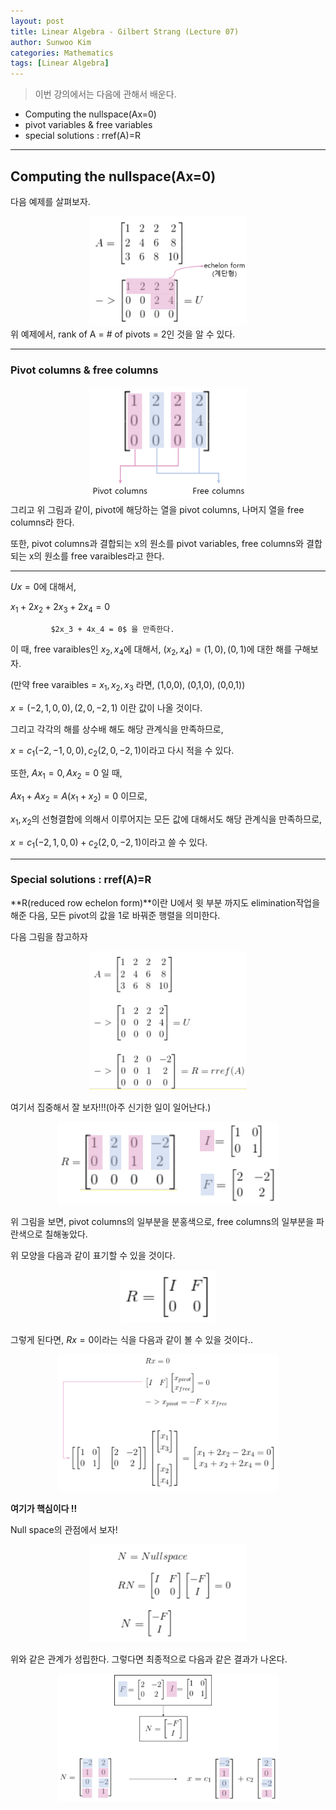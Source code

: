 ```yaml
---
layout: post
title: Linear Algebra - Gilbert Strang (Lecture 07)
author: Sunwoo Kim
categories: Mathematics
tags: [Linear Algebra]
---
```

>이번 강의에서는 다음에 관해서 배운다.
- Computing the nullspace(Ax=0)
- pivot variables & free variables
- special solutions : rref(A)=R

---
## Computing the nullspace(Ax=0)
다음 예제를 살펴보자.
<center><img src="/public/img/2019-07-07-linear algebra-lecture07/img1.png" width="50%"></center>
위 예제에서, rank of A = # of pivots = 2인 것을 알 수 있다.

---
### Pivot columns & free columns
<center><img src="/public/img/2019-07-07-linear algebra-lecture07/img2.png" width="50%"></center>
그리고 위 그림과 같이, pivot에 해당하는 열을 pivot columns, 나머지 열을 free columns라 한다.

또한, pivot columns과 결합되는 x의 원소를 pivot variables, free columns와 결합되는 
x의 원소를 free varaibles라고 한다.

---
$Ux = 0$에 대해서,

$x_1 + 2x_2 + 2x_3 + 2x_4 = 0$

             $2x_3 + 4x_4 = 0$ 을 만족한다.
             
이 때, free varaibles인 $x_2, x_4$에 대해서, $(x_2,x_4)=(1,0),(0,1)$에 대한 해를 구해보자.

(만약 free varaibles = $x_1,x_2,x_3$ 라면, (1,0,0), (0,1,0), (0,0,1))


$x = (-2,1,0,0), (2,0,-2,1)$ 이란 값이 나올 것이다.

그리고 각각의 해를 상수배 해도 해당 관계식을 만족하므로,

$x = c_1(-2,-1,0,0), c_2(2,0,-2,1)$이라고 다시 적을 수 있다.

또한, $Ax_1=0, Ax_2=0$ 일 때,

$Ax_1 + Ax_2 = A(x_1+x_2) = 0$ 이므로,

$x_1, x_2$의 선형결합에 의해서 이루어지는 모든 값에 대해서도 해당 관계식을 만족하므로,

$x = c_1(-2,1,0,0) + c_2(2,0,-2,1)$이라고 쓸 수 있다.

---
### Special solutions : rref(A)=R
**R(reduced row echelon form)**이란 U에서 윗 부분 까지도 elimination작업을 해준 다음, 
모든 pivot의 값을 1로 바꿔준 행렬을 의미한다.

다음 그림을 참고하자
<center><img src="/public/img/2019-07-07-linear algebra-lecture07/img3.png" width="50%"></center>

여기서 집중해서 잘 보자!!!(아주 신기한 일이 일어난다.)

<center><img src="/public/img/2019-07-07-linear algebra-lecture07/img4.png" width="70%"></center>

위 그림을 보면, pivot columns의 일부분을 분홍색으로, free columns의 일부분을 파란색으로 칠해놓았다.

위 모양을 다음과 같이 표기할 수 있을 것이다.
<center><img src="/public/img/2019-07-07-linear algebra-lecture07/img5.png" width="30%"></center>

그렇게 된다면, $Rx=0$이라는 식을 다음과 같이 볼 수 있을 것이다..
<center><img src="/public/img/2019-07-07-linear algebra-lecture07/img6.png" width="70%"></center>


**여기가 핵심이다 !!**

Null space의 관점에서 보자!
<center><img src="/public/img/2019-07-07-linear algebra-lecture07/img7.png" width="50%"></center>

위와 같은 관계가 성립한다. 그렇다면 최종적으로 다음과 같은 결과가 나온다.
<center><img src="/public/img/2019-07-07-linear algebra-lecture07/img8.png" width="70%"></center>










